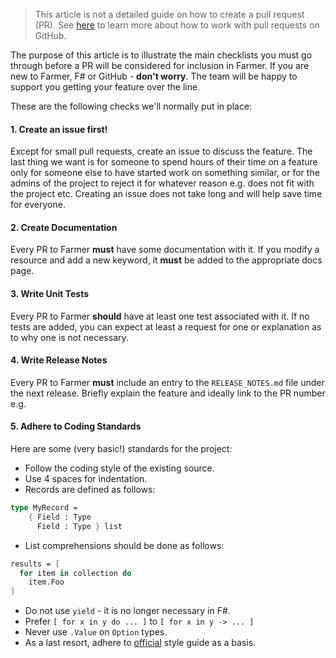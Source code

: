 > This article is not a detailed guide on how to create a pull request (PR). See [here](https://docs.github.com/en/github/collaborating-with-issues-and-pull-requests/about-pull-requests) to learn more about how to work with pull requests on GitHub.

The purpose of this article is to illustrate the main checklists you must go through before a PR will be considered for inclusion in Farmer. If you are new to Farmer, F# or GitHub - **don't worry**. The team will be happy to support you getting your feature over the line.

These are the following checks we'll normally put in place:

#### 1. Create an issue first!
Except for small pull requests, create an issue to discuss the feature. The last thing we want is for someone to spend hours of their time on a feature only for someone else to have started work on something similar, or for the admins of the project to reject it for whatever reason e.g. does not fit with the project etc. Creating an issue does not take long and will help save time for everyone.
#### 2. Create Documentation
Every PR to Farmer **must** have some documentation with it. If you modify a resource and add a new keyword, it **must** be added to the appropriate docs page.
#### 3. Write Unit Tests
Every PR to Farmer **should** have at least one test associated with it. If no tests are added, you can expect at least a request for one or explanation as to why one is not necessary.
#### 4. Write Release Notes
Every PR to Farmer **must** include an entry to the `RELEASE_NOTES.md` file under the next release. Briefly explain the feature and ideally link to the PR number e.g.
#### 5. Adhere to Coding Standards
Here are some (very basic!) standards for the project:

* Follow the coding style of the existing source.
* Use 4 spaces for indentation.
* Records are defined as follows:

```fsharp
type MyRecord =
    { Field : Type
      Field : Type } list
```

* List comprehensions should be done as follows:

```fsharp
results = [
  for item in collection do
    item.Foo
]
```

* Do not use `yield` - it is no longer necessary in F#.
* Prefer `[ for x in y do ... ]`  to `[ for x in y -> ... ]`
* Never use `.Value` on `Option` types.
* As a last resort, adhere to [official](https://docs.microsoft.com/en-us/dotnet/fsharp/style-guide/) style guide as a basis.
